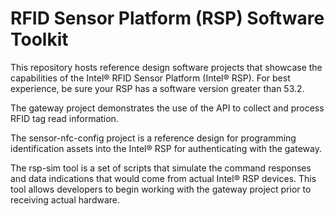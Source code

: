 # RFID Sensor Platform (RSP) Software Toolkit  
  
This repository hosts reference design software projects that showcase 
the capabilities of the Intel® RFID Sensor Platform (Intel® RSP).
For best experience, be sure your RSP has a software version greater
than 53.2.

The gateway project demonstrates the use of the API to collect and 
process RFID tag read information.

The sensor-nfc-config project is a reference design for programming 
identification assets into the Intel® RSP for authenticating with the gateway.

The rsp-sim tool is a set of scripts that simulate the command responses
and data indications that would come from actual Intel® RSP devices.  This
tool allows developers to begin working with the gateway project prior to
receiving actual hardware.
